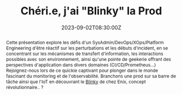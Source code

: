 ---
title: Chéri.e, j'ai "Blinky" la Prod

event: SummerCamp 2023 SRE FRANCE
event_url: https://summercamp.srefrance.org/

location: Chambéry (La Dynamo)
address:
  street: 24 Av. Daniel Rops
  city: Chambéry
  region: Auvergne-Rhone-Alpes
  postcode: '73000'
  country: France

summary: Blinky-rons la production
abstract: "Cette présentation explore les défis d'un SysAdmin/DevOps/XOps/Platform Engineering d'être réactif sur les perturbations et les débuts d'incident, en se concentrant sur les mécanismes de transfert d'information, les interactions possibles avec son environnement, ainsi qu'une pointe de geekerie offrant des perspectives d'application dans divers domaines (CI/CD/Prometheus...)

Rejoignez-nous lors de ce quickie captivant pour plonger dans le monde fascinant du monitoring et de l'observabilité. Branchons une prod sur sa barre de tâche ainsi que l'IoT en découvrant le [Blinky](https://www.getblinky.io/) de chez Enix, concept révolutionnaire.. ?"

date: "2023-09-02T08:30:00Z"
date_end: "2023-09-03T18:30:00Z"
all_day: false

publishDate: "2023-08-01T00:00:00Z"

authors: [David Aparicio]
tags: [SRE, Quickie, TIA, Blinky, IoT, InternetDesObjets, SaaS, Matériel, InternetOfThings, Hardware]

featured: false

image:
  caption: 'Crédits: [**SummerCamp 2023 SRE FRANCE**](https://summercamp.srefrance.org/)'
  focal_point: Right

links:
- icon: file #th-list #list-alt
  icon_pack: fas
  name: Code
  url: https://github.com/davidaparicio/ambari-to-opsgenie/
- icon: binoculars
  icon_pack: fas
  name: Description
  url:  https://summercamp.srefrance.org/sessions/cheri-e-j-ai-blinky-la-prod/
- icon: comments
  icon_pack: fas
  name: Avis
  url: https://openfeedback.io/XOoDrX46BuJoKPDjN598/2023-09-03/iiguWX2aZLYLRxxa5IyB
#- icon: file-alt
#  icon_pack: fas
#  name: Article
#  url: https://blog.ovhcloud.com/ovhcloud-at-touraine-tech/
url_code: ""
url_pdf: ""
url_slides: "talks/SRESummerCamp2023_Blinky.pdf"
url_video: ""

slides: ""
projects: []
---